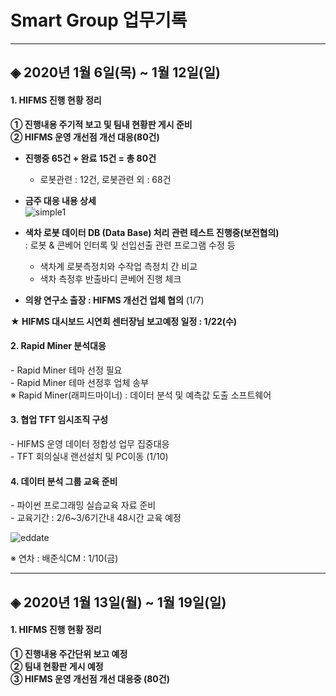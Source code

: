 <!--header.html-->
<link rel="stylesheet" href="{{ site.baseurl }}/assets/css/style.css">
<link rel="stylesheet" href="https://fonts.googleapis.com/earlyaccess/jejugothic.css">
<link rel="stylesheet" href="https://fonts.googleapis.com/earlyaccess/nanumgothic.css">

# **Smart Group 업무기록**

--------------------------------------------
## ◈ 2020년 1월 6일(목) ~ 1월 12일(일)

<h4>1. HIFMS 진행 현황 정리</h4>
    
**① 진행내용 주기적 보고 및 팀내 현황판 게시 준비**<br>
**② HIFMS 운영 개선점 개선 대응(80건)**

* **진행중 65건 + 완료 15건 = 총 80건**<br> 
	- 로봇관련 : 12건, 로봇관련 외 : 68건<br> 	

* **금주 대응 내용 상세**<br> 
![simple1](https://user-images.githubusercontent.com/50024239/72126788-ca543b80-33b0-11ea-995f-2b06bd445ea7.png)

* **색차 로봇 데이터 DB (Data Base) 처리 관련 테스트 진행중(보전협의)**<br>
: 로봇 & 콘베어 인터록 및 선입선출 관련 프로그램 수정 등<br>
	- 색차계 로봇측정치와 수작업 측정치 간 비교<br>
	- 색차 측정후 반출바디 콘베어 진행 체크

* **의왕 연구소 출장 : HIFMS 개선건 업체 협의** (1/7)

**★ HIFMS 대시보드 시연회 센터장님 보고예정 일정 : 1/22(수)**

<h4>2. Rapid Miner 분석대응</h4> 
- Rapid Miner 테마 선정 필요<br> 
- Rapid Miner 테마 선정후 업체 송부<br>
   ※ Rapid Miner(래피드마이너) : 데이터 분석 및 예측값 도출 소프트웨어<br>   

<h4>3. 협업 TFT 임시조직 구성</h4>
 - HIFMS 운영 데이터 정합성 업무 집중대응<br>
 - TFT 회의실내 랜선설치 및 PC이동 (1/10)<br>

<h4>4. 데이터 분석 그룹 교육 준비</h4>
 - 파이썬 프로그래밍 실습교육 자료 준비<br>
 - 교육기간 : 2/6~3/6기간내 48시간 교육 예정<br>

![eddate](https://user-images.githubusercontent.com/50024239/71602929-d4e72780-2b9d-11ea-8e11-5e1ad249208f.png)

※ 연차 : 배준식CM : 1/10(금) <br>


---------------------------------------------
## ◈ 2020년 1월 13일(월) ~ 1월 19일(일)

<h4>1. HIFMS 진행 현황 정리</h4>

**① 진행내용 주간단위 보고 예정**<br>
**② 팀내 현황판 게시 예정**<br>
**③ HIFMS 운영 개선점 개선 대응중 (80건)**

